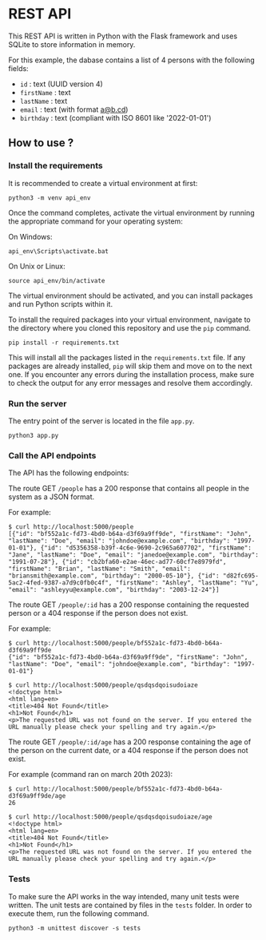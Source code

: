 # REST API

This REST API is written in Python with the Flask framework and uses SQLite to store
information in memory.

For this example, the dabase contains a list of 4 persons with the following fields:
- `id` : text (UUID version 4) 
- `firstName` : text
- `lastName` : text
- `email` : text (with format a@b.cd)
- `birthday` : text (compliant with ISO 8601 like '2022-01-01')

## How to use ?

### Install the requirements

It is recommended to create a virtual environment at first:

```terminal
python3 -m venv api_env  
```

Once the command completes, activate the virtual environment by running
the appropriate command for your operating system:

On Windows:

```terminal
api_env\Scripts\activate.bat
```

On Unix or Linux:

```terminal
source api_env/bin/activate
```

The virtual environment should be activated, and you can install packages and run
Python scripts within it.

To install the required packages into your virtual environment, navigate to the
directory where you cloned this repository and use the `pip` command.

```terminal
pip install -r requirements.txt
```

This will install all the packages listed in the `requirements.txt` file. If any packages
are already installed, `pip` will skip them and move on to the next one. If you encounter 
any errors during the installation process, make sure to check the output for any error 
messages and resolve them accordingly. 

### Run the server

The entry point of the server is located in the file `app.py`.

```terminal
python3 app.py
````

### Call the API endpoints

The API has the following endpoints:

The route GET `/people` has a 200 response that contains all people in the system
as a JSON format.

For example:
```terminal
$ curl http://localhost:5000/people
[{"id": "bf552a1c-fd73-4bd0-b64a-d3f69a9ff9de", "firstName": "John", "lastName": "Doe", "email": "johndoe@example.com", "birthday": "1997-01-01"}, {"id": "d5356358-b39f-4c6e-9690-2c965a607702", "firstName": "Jane", "lastName": "Doe", "email": "janedoe@example.com", "birthday": "1991-07-28"}, {"id": "cb2bfa60-e2ae-46ec-ad77-60cf7e8979fd", "firstName": "Brian", "lastName": "Smith", "email": "briansmith@example.com", "birthday": "2000-05-10"}, {"id": "d82fc695-5ac2-4fed-9387-a7d9c0fb0c4f", "firstName": "Ashley", "lastName": "Yu", "email": "ashleyyu@example.com", "birthday": "2003-12-24"}]
```

The route GET `/people/:id` has a 200 response containing the requested person or a
404 response if the person does not exist.

For example:
```terminal
$ curl http://localhost:5000/people/bf552a1c-fd73-4bd0-b64a-d3f69a9ff9de
{"id": "bf552a1c-fd73-4bd0-b64a-d3f69a9ff9de", "firstName": "John", "lastName": "Doe", "email": "johndoe@example.com", "birthday": "1997-01-01"}

$ curl http://localhost:5000/people/qsdqsdqoisudoiaze
<!doctype html>
<html lang=en>
<title>404 Not Found</title>
<h1>Not Found</h1>
<p>The requested URL was not found on the server. If you entered the URL manually please check your spelling and try again.</p>
```

The route GET `/people/:id/age` has a 200 response containing the age of the person on the current date, 
or a 404 response if the person does not exist.

For example (command ran on march 20th 2023):
```terminal
$ curl http://localhost:5000/people/bf552a1c-fd73-4bd0-b64a-d3f69a9ff9de/age
26

$ curl http://localhost:5000/people/qsdqsdqoisudoiaze/age
<!doctype html>
<html lang=en>
<title>404 Not Found</title>
<h1>Not Found</h1>
<p>The requested URL was not found on the server. If you entered the URL manually please check your spelling and try again.</p>
```

### Tests

To make sure the API works in the way intended, many unit tests were written.
The unit tests are contained by files in the `tests` folder.
In order to execute them, run the following command.

```terminal
python3 -m unittest discover -s tests
```